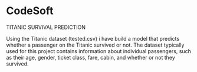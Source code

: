# CodeSoft
TITANIC SURVIVAL PREDICTION

Using the Titanic dataset (tested.csv) i have build a model that predicts whether a
passenger on the Titanic survived or not.
The dataset typically used for this project contains information
about individual passengers, such as their age, gender, ticket
class, fare, cabin, and whether or not they survived.
